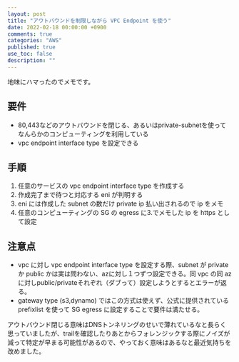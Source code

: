 ```yaml
---
layout: post
title: "アウトバウンドを制限しながら VPC Endpoint を使う"
date: 2022-02-18 00:00:00 +0900
comments: true
categories: "AWS"
published: true
use_toc: false
description: ""
---
```


地味にハマったのでメモです。

## 要件

* 80,443などのアウトバウンドを閉じる、あるいはprivate-subnetを使ってなんらかのコンピューティングを利用している
* vpc endpoint interface type を設定できる

## 手順

1. 任意のサービスの vpc endpoint interface type を作成する
2. 作成完了まで待つと対応する eni が判明する
3. eni には作成した subnet の数だけ private ip 払い出されるので ip をメモ
4. 任意のコンピューティングの SG の egress に3.でメモした ip を https として設定

## 注意点

* vpc に対し vpc endpoint interface type を設定する際、subnet が private か public かは実は問わない、azに対し１つずつ設定できる。同 vpc の同 az に対しpublic/privateそれぞれ（ダブって）設定しようとするとエラーが返る。
* gateway type (s3,dynamo) ではこの方式は使えず、公式に提供されている prefixlist を使って SG egress に設定することで要件は満たせる。

アウトバウンド閉じる意味はDNSトンネリングのせいで薄れているなと長らく思っていましたが、trailを確認したりあとからフォレンジックする際にノイズが減って特定が早まる可能性があるので、やっておく意味はあるなと最近気持ちを改めました。